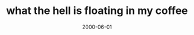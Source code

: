 ---
layout: base.njk
title : 'what the hell is floating in my coffee' 
view_title : 'what the hell is floating in my coffee' 
year : '2000' 
date : '2000-06-01' 
img_file : '/drawing/whatthehell.png' 
html_file : 'whatthehe' 
next_html : 'romanticf.html' 
year_order : '367' 
permalink : "title/{{html_file}}.html"
---